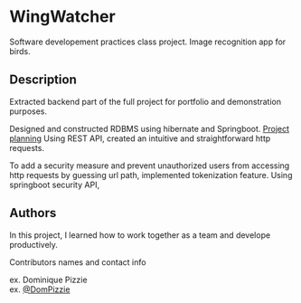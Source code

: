 # WingWatcher

Software developement practices class project. Image recognition app for birds.

## Description

Extracted backend part of the full project for portfolio and demonstration purposes.

Designed and constructed RDBMS using hibernate and Springboot. [Project planning](https://github.com/owendhkim/wingwatcher/blob/main/Documents/ScreenSketches.pdf)
Using REST API, created an intuitive and straightforward http requests.

To add a security measure and prevent unauthorized users from accessing http requests by guessing url path, implemented tokenization feature.
Using springboot security API, 



## Authors

In this project, I learned how to work together as a team and develope productively.

Contributors names and contact info

ex. Dominique Pizzie  
ex. [@DomPizzie](https://twitter.com/dompizzie)
